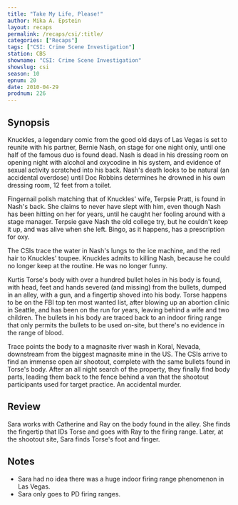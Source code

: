 ```yaml
---
title: "Take My Life, Please!"
author: Mika A. Epstein
layout: recaps
permalink: /recaps/csi/:title/
categories: ["Recaps"]
tags: ["CSI: Crime Scene Investigation"]
station: CBS
showname: "CSI: Crime Scene Investigation"
showslug: csi
season: 10
epnum: 20
date: 2010-04-29
prodnum: 226
---
```


## Synopsis

Knuckles, a legendary comic from the good old days of Las Vegas is set to reunite with his partner, Bernie Nash, on stage for one night only, until one half of the famous duo is found dead. Nash is dead in his dressing room on opening night with alcohol and oxycodine in his system, and evidence of sexual activity scratched into his back. Nash's death looks to be natural (an accidental overdose) until Doc Robbins determines he drowned in his own dressing room, 12 feet from a toilet.

Fingernail polish matching that of Knuckles' wife, Terpsie Pratt, is found in Nash's back. She claims to never have slept with him, even though Nash has been hitting on her for years, until he caught her fooling around with a stage manager. Terpsie gave Nash the old college try, but he couldn't keep it up, and was alive when she left. Bingo, as it happens, has a prescription for oxy.

The CSIs trace the water in Nash's lungs to the ice machine, and the red hair to Knuckles' toupee. Knuckles admits to killing Nash, because he could no longer keep at the routine. He was no longer funny.

Kurtis Torse's body with over a hundred bullet holes in his body is found, with head, feet and hands severed (and missing) from the bullets, dumped in an alley, with a gun, and a fingertip shoved into his body. Torse happens to be on the FBI top ten most wanted list, after blowing up an abortion clinic in Seattle, and has been on the run for years, leaving behind a wife and two children. The bullets in his body are traced back to an indoor firing range that only permits the bullets to be used on-site, but there's no evidence in the range of blood.

Trace points the body to a magnasite river wash in Koral, Nevada, downstream from the biggest magnasite mine in the US. The CSIs arrive to find an immense open air shootout, complete with the same bullets found in Torse's body. After an all night search of the property, they finally find body parts, leading them back to the fence behind a van that the shootout participants used for target practice. An accidental murder.

## Review

Sara works with Catherine and Ray on the body found in the alley. She finds the fingertip that IDs Torse and goes with Ray to the firing range. Later, at the shootout site, Sara finds Torse's foot and finger.

## Notes

* Sara had no idea there was a huge indoor firing range phenomenon in Las Vegas.
* Sara only goes to PD firing ranges.

